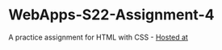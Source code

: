 # WebApps-S22-Assignment-4
A practice assignment for HTML with CSS - [Hosted at](https://44-563-web-apps-s22.github.io/webapps-s22-assignment-4-kirangundapuneni/play.html)
